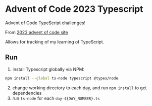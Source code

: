 # Advent of Code 2023 Typescript

Advent of Code TypeScript challenges!

From [2023 advent of code site](https://adventofcode.com/2023)

Allows for tracking of my learning of TypeScript.

## Run

1. Install Typescript globally via NPM:  
```bash 
npm install --global ts-node typescript @types/node 
```
2. change working directory to each day, and run `npm install` to get dependencies
3. run `ts-node` for each `day-${DAY_NUMBER}.ts`